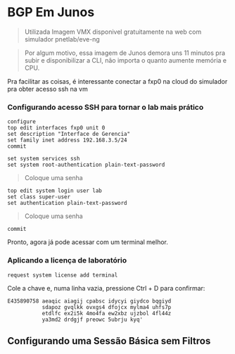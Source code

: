 # BGP Em Junos

> Utilizada Imagem VMX disponivel gratuitamente na web com simulador pnetlab/eve-ng

> Por  algum motivo, essa imagem de Junos demora uns 11 minutos pra subir e disponibilizar a CLI, não importa o quanto aumente memória e CPU.

Pra facilitar as coisas, é interessante conectar a fxp0 na cloud do simulador pra obter acesso ssh na vm

### Configurando acesso SSH para tornar o lab mais prático
```shell
configure
top edit interfaces fxp0 unit 0
set description "Interface de Gerencia"
set family inet address 192.168.3.5/24
commit
```

```shell
set system services ssh
set system root-authentication plain-text-password
```
> Coloque uma senha

```shell
top edit system login user lab 
set class super-user
set authentication plain-text-password
```
> Coloque uma senha

```shell
commit
```
Pronto, agora já pode acessar com um terminal melhor.

### Aplicando a licença de laboratório
```shell
request system license add terminal
```
Cole a chave e, numa linha vazia, pressione Ctrl + D para confirmar:
```
E435890758 aeaqic aiagij cpabsc idycyi giydco bqgiyd
           sdapoz gvqlkk ovxgs4 dfojcx mylma4 uhfs7p
           etdlfc ex2i5k 4mo4fa ew2xbz ujzbol 4fl44z
           ya3md2 drdgjf preowc 5ubrju kyq'
```

## Configurando uma Sessão Básica sem Filtros

